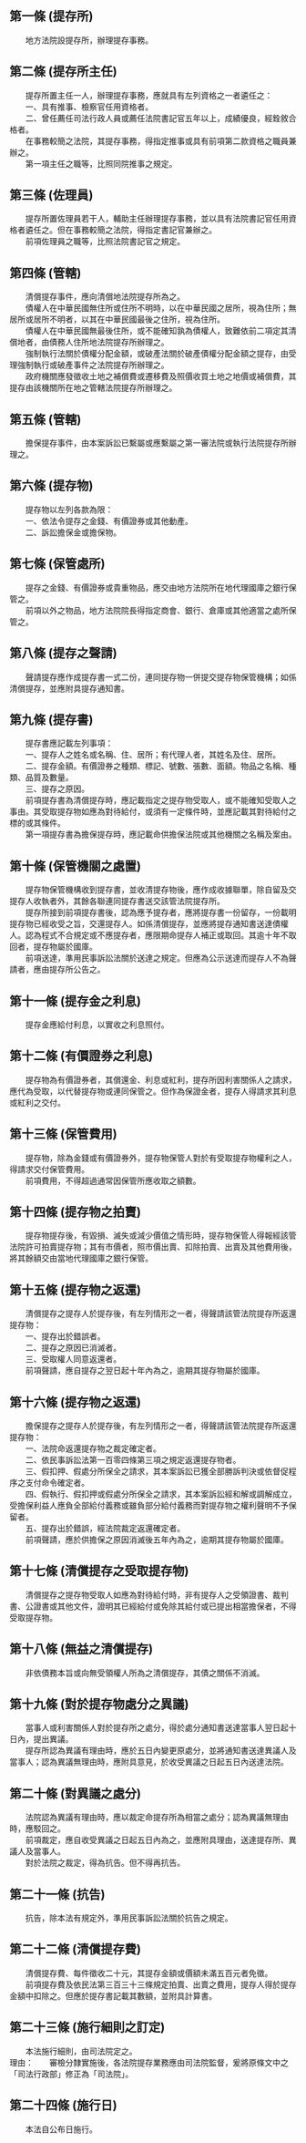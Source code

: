 第一條 (提存所)
---------------
　　地方法院設提存所，辦理提存事務。  


第二條 (提存所主任)
-------------------
　　提存所置主任一人，辦理提存事務，應就具有左列資格之一者遴任之：  
　　一、具有推事、檢察官任用資格者。  
　　二、曾任薦任司法行政人員或薦任法院書記官五年以上，成績優良，經銓敘合格者。  
　　在事務較簡之法院，其提存事務，得指定推事或具有前項第二款資格之職員兼辦之。  
　　第一項主任之職等，比照同院推事之規定。  


第三條 (佐理員)
---------------
　　提存所置佐理員若干人，輔助主任辦理提存事務，並以具有法院書記官任用資格者遴任之。但在事務較簡之法院，得指定書記官兼辦之。  
　　前項佐理員之職等，比照法院書記官之規定。  


第四條 (管轄)
-------------
　　清償提存事件，應向清償地法院提存所為之。  
　　債權人在中華民國無住所或住所不明時，以在中華民國之居所，視為住所；無居所或居所不明者，以其在中華民國最後之住所，視為住所。  
　　債權人在中華民國無最後住所，或不能確知孰為債權人，致難依前二項定其清償地者，由債務人住所地法院提存所辦理之。  
　　強制執行法關於債權分配金額，或破產法關於破產債權分配金額之提存，由受理強制執行或破產事件之法院提存所辦理之。  
　　政府機關應發徵收土地之補償費或遷移費及照價收買土地之地價或補償費，其提存由該機關所在地之管轄法院提存所辦理之。  


第五條 (管轄)
-------------
　　擔保提存事件，由本案訴訟已繫屬或應繫屬之第一審法院或執行法院提存所辦理之。  


第六條 (提存物)
---------------
　　提存物以左列各款為限：  
　　一、依法令提存之金錢、有價證券或其他動產。  
　　二、訴訟擔保金或擔保物。  


第七條 (保管處所)
-----------------
　　提存之金錢、有價證券或貴重物品，應交由地方法院所在地代理國庫之銀行保管之。  
　　前項以外之物品，地方法院院長得指定商會、銀行、倉庫或其他適當之處所保管之。  


第八條 (提存之聲請)
-------------------
　　聲請提存應作成提存書一式二份，連同提存物一併提交提存物保管機構；如係清償提存，並應附具提存通知書。  


第九條 (提存書)
---------------
　　提存書應記載左列事項：  
　　一、提存人之姓名或名稱、住、居所；有代理人者，其姓名及住、居所。  
　　二、提存金額。有價證券之種類、標記、號數、張數、面額。物品之名稱、種類、品質及數量。  
　　三、提存之原因。  
　　前項提存書為清償提存時，應記載指定之提存物受取人，或不能確知受取人之事由。其受取提存物如應為對待給付，或須有一定條件時，並應記載其對待給付之標的或其條件。  
　　第一項提存書為擔保提存時，應記載命供擔保法院或其他機關之名稱及案由。  


第十條 (保管機關之處置)
-----------------------
　　提存物保管機構收到提存書，並收清提存物後，應作成收據聯單，除自留及交提存人收執者外，其餘各聯連同提存書送交該管法院提存所。  
　　提存所接到前項提存書後，認為應予提存者，應將提存書一份留存，一份載明提存物已經收受之旨，交還提存人。如係清償提存，並應將提存通知書送達債權人。認為程式不合規定或不應提存者，應限期命提存人補正或取回。其逾十年不取回者，提存物屬於國庫。  
　　前項送達，準用民事訴訟法關於送達之規定。但應為公示送達而提存人不為聲請者，應由提存所公告之。  


第十一條 (提存金之利息)
-----------------------
　　提存金應給付利息，以實收之利息照付。  


第十二條 (有價證券之利息)
-------------------------
　　提存物為有價證券者，其償還金、利息或紅利，提存所因利害關係人之請求，應代為受取，以代替提存物或連同保管之。但作為保證金者，提存人得請求其利息或紅利之交付。  


第十三條 (保管費用)
-------------------
　　提存物，除為金錢或有價證券外，提存物保管人對於有受取提存物權利之人，得請求交付保管費用。  
　　前項費用，不得超過通常因保管所應收取之額數。  


第十四條 (提存物之拍賣)
-----------------------
　　提存物提存後，有毀損、滅失或減少價值之情形時，提存物保管人得報經該管法院許可拍賣提存物；其有市價者，照市價出賣、扣除拍賣、出賣及其他費用後，將其餘額交由當地代理國庫之銀行保管。  


第十五條 (提存物之返還)
-----------------------
　　清償提存之提存人於提存後，有左列情形之一者，得聲請該管法院提存所返還提存物：  
　　一、提存出於錯誤者。  
　　二、提存之原因已消滅者。  
　　三、受取權人同意返還者。  
　　前項聲請，應自提存之翌日起十年內為之，逾期其提存物屬於國庫。  


第十六條 (提存物之返還)
-----------------------
　　擔保提存之提存人於提存後，有左列情形之一者，得聲請該管法院提存所返還提存物：  
　　一、法院命返還提存物之裁定確定者。  
　　二、依民事訴訟法第一百零四條第三項之規定返還提存物者。  
　　三、假扣押、假處分所保全之請求，其本案訴訟已獲全部勝訴判決或依督促程序之支付命令確定者。  
　　四、假執行、假扣押或假處分所保全之請求，其本案訴訟經和解或調解成立，受擔保利益人應負全部給付義務或雖負部分給付義務而對提存物之權利聲明不予保留者。  
　　五、提存出於錯誤，經法院裁定返還確定者。  
　　前項聲請，應於供擔保之原因消滅後五年內為之，逾期其提存物屬於國庫。  


第十七條 (清償提存之受取提存物)
-------------------------------
　　清償提存之提存物受取人如應為對待給付時，非有提存人之受領證書、裁判書、公證書或其他文件，證明其已經給付或免除其給付或已提出相當擔保者，不得受取提存物。  


第十八條 (無益之清償提存)
-------------------------
　　非依債務本旨或向無受領權人所為之清償提存，其債之關係不消滅。  


第十九條 (對於提存物處分之異議)
-------------------------------
　　當事人或利害關係人對於提存所之處分，得於處分通知書送達當事人翌日起十日內，提出異議。  
　　提存所認為異議有理由時，應於五日內變更原處分，並將通知書送達異議人及當事人；認為異議無理由時，應附具意見，於收受異議之日起五日內送達法院。  


第二十條 (對異議之處分)
-----------------------
　　法院認為異議有理由時，應以裁定命提存所為相當之處分；認為異議無理由時，應駁回之。  
　　前項裁定，應自收受異議之日起五日內為之，並應附具理由，送達提存所、異議人及當事人。  
　　對於法院之裁定，得為抗告。但不得再抗告。  


第二十一條 (抗告)
-----------------
　　抗告，除本法有規定外，準用民事訴訟法關於抗告之規定。  


第二十二條 (清償提存費)
-----------------------
　　清償提存費、每件徵收二十元，其提存金額或價額未滿五百元者免徵。  
　　前項提存費及依民法第三百三十三條規定拍賣、出賣之費用，提存人得於提存金額中扣除之。但應於提存書記載其數額，並附具計算書。  


第二十三條 (施行細則之訂定)
---------------------------
　　本法施行細則，由司法院定之。  
理由：　　審檢分隸實施後，各法院提存業務應由司法院監督，爰將原條文中之「司法行政部」修正為「司法院」。

第二十四條 (施行日)
-------------------
　　本法自公布日施行。